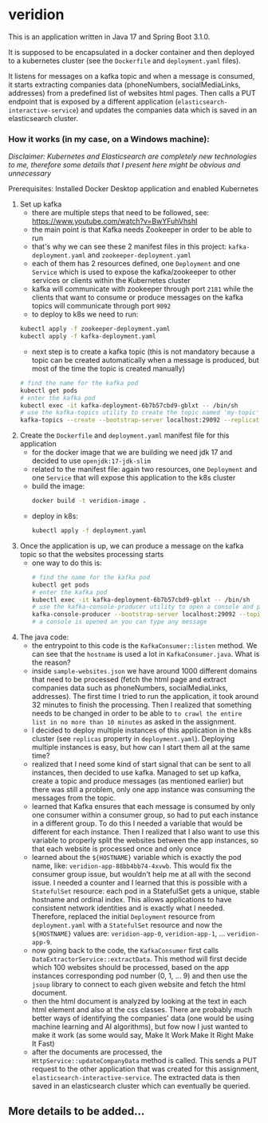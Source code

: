# veridion

This is an application written in Java 17 and Spring Boot 3.1.0.

It is supposed to be encapsulated in a docker container and then deployed to a kubernetes cluster (see the `Dockerfile`
and `deployment.yaml` files).

It listens for messages on a kafka topic and when a message is consumed, it starts extracting companies data
(phoneNumbers, socialMediaLinks, addresses) from a predefined list of websites html pages. Then calls a PUT endpoint
that is exposed by a different application (`elasticsearch-interactive-service`) and updates the companies data which is
saved in an elasticsearch cluster.

### How it works (in my case, on a Windows machine):

*Disclaimer: Kubernetes and Elasticsearch are completely new technologies to me, therefore some details that I present
here might be obvious and unnecessary*

Prerequisites: Installed Docker Desktop application and enabled Kubernetes

1. Set up kafka
    - there are multiple steps that need to be followed, see: https://www.youtube.com/watch?v=BwYFuhVhshI
    - the main point is that Kafka needs Zookeeper in order to be able to run
    - that's why we can see these 2 manifest files in this project: `kafka-deployment.yaml`
      and `zookeeper-deployment.yaml`
    - each of them has 2 resources defined, one `Deployment` and one `Service` which is used to expose the
      kafka/zookeeper to other services or clients within the Kubernetes cluster
    - kafka will communicate with zookeeper through port `2181` while the clients that want to consume or produce
      messages on the kafka topics will communicate through port `9092`
    - to deploy to k8s we need to run:
    ```bash
    kubectl apply -f zookeeper-deployment.yaml
    kubectl apply -f kafka-deployment.yaml
    ```
    - next step is to create a kafka topic (this is not mandatory because a topic can be created automatically when a
      message is produced, but most of the time the topic is created manually)
    ```bash
    # find the name for the kafka pod
    kubectl get pods
    # enter the kafka pod
    kubectl exec -it kafka-deployment-6b7b57cbd9-gblxt -- /bin/sh
    # use the kafka-topics utility to create the topic named 'my-topic'
    kafka-topics --create --bootstrap-server localhost:29092 --replication-factor 1 --partitions 1 --topic my-topic
    ```
2. Create the `Dockerfile` and `deployment.yaml` manifest file for this application
    - for the docker image that we are building we need jdk 17 and decided to use `openjdk:17-jdk-slim`
    - related to the manifest file: again two resources, one `Deployment` and one `Service` that will expose this
      application to the k8s cluster
    - build the image:
      ```bash
      docker build -t veridion-image .
      ```
    - deploy in k8s:
      ```bash
      kubectl apply -f deployment.yaml
      ```
3. Once the application is up, we can produce a message on the kafka topic so that the websites processing starts
    - one way to do this is:
      ```bash
      # find the name for the kafka pod
      kubectl get pods
      # enter the kafka pod
      kubectl exec -it kafka-deployment-6b7b57cbd9-gblxt -- /bin/sh
      # use the kafka-console-producer utility to open a console and produce messages on the topic named 'my-topic'
      kafka-console-producer --bootstrap-server localhost:29092 --topic my-topic
      # a console is opened an you can type any message
      ```
4. The java code:
    - the entrypoint to this code is the `KafkaConsumer::listen` method. We can see that the `hostname` is used a lot
      in `KafkaConsumer.java`. What is the reason?
    - inside `sample-websites.json` we have around 1000 different domains that need to be processed (fetch the html
      page and extract companies data such as phoneNumbers, socialMediaLinks, addresses). The first time I tried to run
      the application, it took around 32 minutes to finish the processing. Then I realized that something needs to be
      changed in order to be able to `to crawl the entire list in no more than 10 minutes` as asked in the assignment.
    - I decided to deploy multiple instances of this application in the k8s cluster (see `replicas` property
      in `deployment.yaml`). Deploying multiple instances is easy, but how can I start them all at the same time?
    - realized that I need some kind of start signal that can be sent to all instances, then decided to use kafka.
      Managed to set up kafka, create a topic and produce messages (as mentioned earlier) but there was still a problem,
      only one app instance was consuming the messages from the topic.
    - learned that Kafka ensures that each message is consumed by only one consumer within a consumer group, so had to
      put each instance in a different group. To do this I needed a variable that would be different for each instance.
      Then I realized that I also want to use this variable to properly split the websites between the app instances, so
      that each website is processed once and only once
    - learned about the `${HOSTNAME}` variable which is exactly the pod name, like: `veridion-app-88bb4bb74-4xvwb`. This
      would fix the consumer group issue, but wouldn't help me at all with the second issue. I needed a counter and I
      learned that this is possible with a `StatefulSet` resource: each pod in a StatefulSet gets a unique, stable
      hostname and ordinal index. This allows applications to have consistent network identities and is exactly what I
      needed. Therefore, replaced the initial `Deployment` resource from `deployment.yaml` with a `StatefulSet`
      resource and now the `${HOSTNAME}` values are: `veridion-app-0`, `veridion-app-1`, ... `veridion-app-9`.
    - now going back to the code, the `KafkaConsumer` first calls `DataExtractorService::extractData`. This method will
      first decide which 100 websites should be processed, based on the app instances corresponding pod number (0,
      1, ... 9) and then use the `jsoup` library to connect to each given website and fetch the html document.
    - then the html document is analyzed by looking at the text in each html element and also at the css classes. There
      are probably much better ways of identifying the companies' data (one would be using machine learning and AI
      algorithms), but fow now I just wanted to make it work (as some would say, Make It Work Make It Right Make It
      Fast)
    - after the documents are processed, the `HttpService::updateCompanyData` method is called. This sends a PUT request
      to the other application that was created for this assignment, `elasticsearch-interactive-service`. The extracted
      data is then saved in an elasticsearch cluster which can eventually be queried.

## More details to be added...